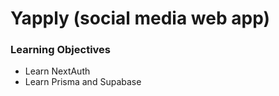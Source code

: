 # Yapply (social media web app)

### Learning Objectives
- Learn NextAuth
- Learn Prisma and Supabase
